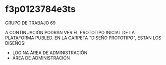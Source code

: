 # f3p0123784e3ts

GRUPO DE TRABAJO 69

A CONTINUACIÓN PODRÁN VER EL PROTOTIPO INICIAL DE LA PLATAFORMA PUBLED.
EN LA CARPETA "DISEÑO PROTOTIPO", ESTÁN LOS DISEÑOS:
* LOGINA ÁREA DE ADMINISTRACIÓN
* ÁREA DE ADMINISTRACIÓN
